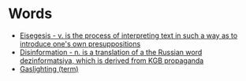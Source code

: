 # Words

- [Eisegesis - v. is the process of interpreting text in such a way as to introduce one's own presuppositions](https://en.wikipedia.org/wiki/Eisegesis)
- [Disinformation - n. is a translation of a the Russian word dezinformatsiya, which is derived from KGB propaganda](https://en.wikipedia.org/wiki/Disinformation)
- [Gaslighting (term)](https://en.wikipedia.org/wiki/Gaslighting)